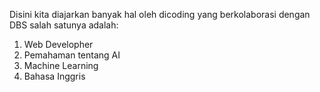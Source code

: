 Disini kita diajarkan banyak hal oleh dicoding yang berkolaborasi dengan DBS
salah satunya adalah:
1. Web Developher
2. Pemahaman tentang AI
3. Machine Learning
4. Bahasa Inggris
